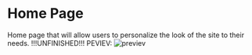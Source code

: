 # Home Page

Home page that will allow users to personalize the look of the site to their needs.
!!!UNFINISHED!!!
PEVIEV:
![previev](https://github.com/Whiter22/Home_Page/assets/106194707/b4a0d782-a542-4ab1-9090-2b6fb0c512a2)

